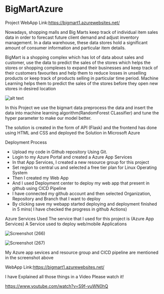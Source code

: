 # BigMartAzure

Project WebApp Link:https://bigmart1.azurewebsites.net/

Nowadays, shopping malls and Big Marts keep track of individual item sales data in order to forecast future client demand and adjust inventory management. In a data warehouse, these data stores hold a significant amount of consumer information and particular item details.

BigMart is a shopping complex which has lot of data about sales and customer, use the data to predict the sales of the stores which helps the stores or shopping complexes to expand their businesses and keep track of their customers favourites and help them to reduce losses in unselling products or keep track of products selling in particular time period. Machine Learning helps them to predict the sales of the stores before they open new stores in desired location

![alt text](https://businessoptions.in/assets/uploads/franchise/gallery/8g8t6begnzezdxsg1zvs.jpg)

In this Project we use the bigmart data preprocess the data and insert the data into machine learning algorithm(RandomForest CLassifier) and tune the hyper parameter to make our model better.

The solution is created in the form of API (Flask) and the frontend has done using HTML and CSS and deployed the Solution in Microsoft Azure

Deployment Process
* Upload my code in Github repository Using Git.
* Login to my Azure Portal and created a Azure App Services
* In that App Services, I created a new resource group for this project 
* Set region to central us and selected a free tier plan for Linux Operating System
* Then I created my Web App
* And I used Deployment center to deploy my web app that present in github using CICD Pipeline
* I have connected my github account and then selected Organization, Repository and Branch that I want to deploy
* By clicking save my webapp started deploying and deployment finished in 5 mins( I have checked the progress in github Actions)


Azure Services Used
The service that I used for this project is (Azure App Services) A Service used to deploy web/mobile Applications

![Screenshot (266)](https://user-images.githubusercontent.com/70811322/167430274-53d8fb87-1999-4899-8f12-ff32eabf5050.png)

![Screenshot (267)](https://user-images.githubusercontent.com/70811322/167430110-643ac6c1-aa72-4e27-9779-188811881acb.png)

My Azure app sevices and resource group and CICD pipeline are mentioned in the screenshot above

WebApp Link:https://bigmart1.azurewebsites.net/

I have Explained all those things in a Video Please watch it!

https://www.youtube.com/watch?v=S9f-vuWN0hQ

